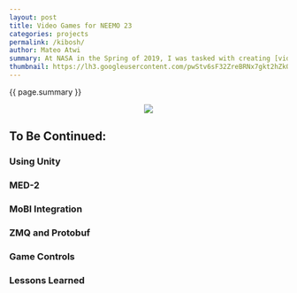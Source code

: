 ```yaml
---
layout: post
title: Video Games for NEEMO 23
categories: projects
permalink: /kibosh/
author: Mateo Atwi
summary: At NASA in the Spring of 2019, I was tasked with creating [video games to be tested at NEEMO 23](/work&education/#advanced-exercise-intern-at-nasa-johnson-space-center-spring-2019). I created two games. The first game used the position telemetry from the MED-2 to map to a character position in the game. The second game received heart rate data from MoBI and used that to control the character's position vertically.
thumbnail: https://lh3.googleusercontent.com/pwStv6sF32ZreBRNx7gkt2hZkOzbPVFA7RTb21JwgVDJj3oaHmDdKinIvs4lEUHkz-nFLWFSzHDXchLSeCd5BCqWgLggO5OkbLvysR--B-bXMGbq-f_tlog6oKe1W7lfNzM33-mhHIs=w2400
---
```


{{ page.summary }}

<div class="separator" style="clear: both; text-align: center;">
<a href='https://photos.app.goo.gl/8nWTaaU3VXTfLWTi8'><img src='https://lh3.googleusercontent.com/ytBDPB4UZ2CCjqQUd0dNAnlLMuENwnDz6Dj-Rn4EspAvUd80m-xOdANectbyrQ7pXO8NWRBP4EC4knzqAslEkjNVD25NXNAAzE0W3E-Tyvvz2KJBLxULd-hQcebip_sOGwhJ5MvqB8w=w2400' style="max-width: 49%; position: relative;"/></a>
</div>

## To Be Continued:

### Using Unity
### MED-2
### MoBI Integration
### ZMQ and Protobuf
### Game Controls
### Lessons Learned